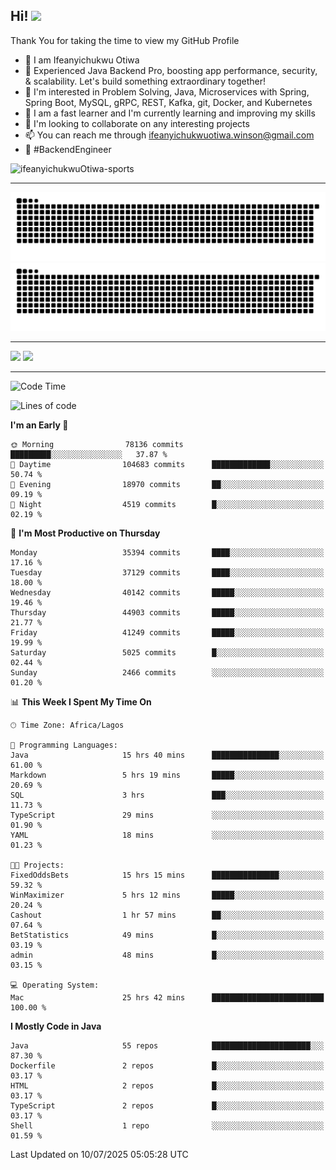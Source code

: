 <!-- BLOG-POST-LIST:START --><!-- BLOG-POST-LIST:END -->

## Hi! <img src="https://media.giphy.com/media/hvRJCLFzcasrR4ia7z/giphy.gif" width="4%"> 

Thank You for taking the time to view my GitHub Profile

- 👋 I am Ifeanyichukwu Otiwa
- 🚀 Experienced Java Backend Pro, boosting app performance, security, & scalability. Let's build something extraordinary together!
- 👀 I'm interested in Problem Solving, Java, Microservices with Spring, Spring Boot, MySQL, gRPC, REST, Kafka, git, Docker, and Kubernetes
- 🌱 I am a fast learner and I'm currently learning and improving my skills
- 💞️ I'm looking to collaborate on any interesting projects
- 📫 You can reach me through ifeanyichukwuotiwa.winson@gmail.com
- 🚀 #BackendEngineer

<p align="left" marginTop="10px"> <img src="https://komarev.com/ghpvc/?username=ifeanyichukwuOtiwa-sports&label=Profile%20views&color=0e75b6&style=for-the-badge" alt="ifeanyichukwuOtiwa-sports" /> </p>

***

<!--🐍📈SNAKEGRAPH / 🌐WEBSITE: https://github.com/Platane/snk -->
![github contribution grid snake animation](https://raw.githubusercontent.com/ifeanyichukwuOtiwa-sports/ifeanyichukwuOtiwa-sports/output/github-contribution-grid-snake-dark.svg#gh-dark-mode-only)![github contribution grid snake animation](https://raw.githubusercontent.com/ifeanyichukwuOtiwa-sports/ifeanyichukwuOtiwa-sports/output/github-contribution-grid-snake.svg#gh-light-mode-only)

***

<p float="left">
  <img float="left" src="https://github-readme-stats.vercel.app/api?username=ifeanyichukwuOtiwa-sports&count_private=true&include_all_commits=true&theme=react&show_icons=true" />
  <img float="right" src="https://github-readme-stats.vercel.app/api/top-langs/?username=ifeanyichukwuOtiwa-sports&layout=compact&show_icons=true&theme=react" /> 
</p>

***



<!--START_SECTION:waka-->
![Code Time](http://img.shields.io/badge/Code%20Time-3%2C937%20hrs%2044%20mins-blue)

![Lines of code](https://img.shields.io/badge/From%20Hello%20World%20I%27ve%20Written-56.5%20million%20lines%20of%20code-blue)

**I'm an Early 🐤** 

```text
🌞 Morning                78136 commits       █████████░░░░░░░░░░░░░░░░   37.87 % 
🌆 Daytime                104683 commits      █████████████░░░░░░░░░░░░   50.74 % 
🌃 Evening                18970 commits       ██░░░░░░░░░░░░░░░░░░░░░░░   09.19 % 
🌙 Night                  4519 commits        █░░░░░░░░░░░░░░░░░░░░░░░░   02.19 % 
```
📅 **I'm Most Productive on Thursday** 

```text
Monday                   35394 commits       ████░░░░░░░░░░░░░░░░░░░░░   17.16 % 
Tuesday                  37129 commits       ████░░░░░░░░░░░░░░░░░░░░░   18.00 % 
Wednesday                40142 commits       █████░░░░░░░░░░░░░░░░░░░░   19.46 % 
Thursday                 44903 commits       █████░░░░░░░░░░░░░░░░░░░░   21.77 % 
Friday                   41249 commits       █████░░░░░░░░░░░░░░░░░░░░   19.99 % 
Saturday                 5025 commits        █░░░░░░░░░░░░░░░░░░░░░░░░   02.44 % 
Sunday                   2466 commits        ░░░░░░░░░░░░░░░░░░░░░░░░░   01.20 % 
```


📊 **This Week I Spent My Time On** 

```text
🕑︎ Time Zone: Africa/Lagos

💬 Programming Languages: 
Java                     15 hrs 40 mins      ███████████████░░░░░░░░░░   61.00 % 
Markdown                 5 hrs 19 mins       █████░░░░░░░░░░░░░░░░░░░░   20.69 % 
SQL                      3 hrs               ███░░░░░░░░░░░░░░░░░░░░░░   11.73 % 
TypeScript               29 mins             ░░░░░░░░░░░░░░░░░░░░░░░░░   01.90 % 
YAML                     18 mins             ░░░░░░░░░░░░░░░░░░░░░░░░░   01.23 % 

🐱‍💻 Projects: 
FixedOddsBets            15 hrs 15 mins      ███████████████░░░░░░░░░░   59.32 % 
WinMaximizer             5 hrs 12 mins       █████░░░░░░░░░░░░░░░░░░░░   20.24 % 
Cashout                  1 hr 57 mins        ██░░░░░░░░░░░░░░░░░░░░░░░   07.64 % 
BetStatistics            49 mins             █░░░░░░░░░░░░░░░░░░░░░░░░   03.19 % 
admin                    48 mins             █░░░░░░░░░░░░░░░░░░░░░░░░   03.15 % 

💻 Operating System: 
Mac                      25 hrs 42 mins      █████████████████████████   100.00 % 
```

**I Mostly Code in Java** 

```text
Java                     55 repos            ██████████████████████░░░   87.30 % 
Dockerfile               2 repos             █░░░░░░░░░░░░░░░░░░░░░░░░   03.17 % 
HTML                     2 repos             █░░░░░░░░░░░░░░░░░░░░░░░░   03.17 % 
TypeScript               2 repos             █░░░░░░░░░░░░░░░░░░░░░░░░   03.17 % 
Shell                    1 repo              ░░░░░░░░░░░░░░░░░░░░░░░░░   01.59 % 
```




 Last Updated on 10/07/2025 05:05:28 UTC
<!--END_SECTION:waka-->

<!--
<p align="center">
![trophy](https://github-profile-trophy.vercel.app/?username=ifeanyichukwuOtiwa-sports&theme=onedark) (https://github.com/ryo-ma/github-profile-trophy)
</p>
-->

<!---
ifeanyi-otiwa/ifeanyi-otiwa is a ✨ special ✨ repository because its `README.md` (this file) appears on your GitHub profile.
You can click the Preview link to take a look at your changes.
--->
